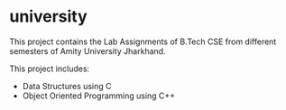 # university
This project contains the Lab Assignments of B.Tech CSE from different semesters of Amity University Jharkhand.

This project includes:
* Data Structures using C
* Object Oriented Programming using C++
